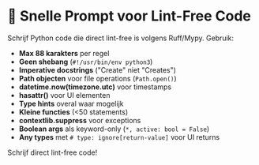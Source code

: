 # 🚀 **Snelle Prompt voor Lint-Free Code**

Schrijf Python code die direct lint-free is volgens Ruff/Mypy. Gebruik:

- **Max 88 karakters** per regel
- **Geen shebang** (`#!/usr/bin/env python3`)
- **Imperative docstrings** ("Create" niet "Creates")
- **Path objecten** voor file operations (`Path.open()`)
- **datetime.now(timezone.utc)** voor timestamps
- **hasattr()** voor UI elementen
- **Type hints** overal waar mogelijk
- **Kleine functies** (<50 statements)
- **contextlib.suppress** voor exceptions
- **Boolean args** als keyword-only (`*, active: bool = False`)
- **Any types** met `# type: ignore[return-value]` voor UI returns

Schrijf direct lint-free code!
